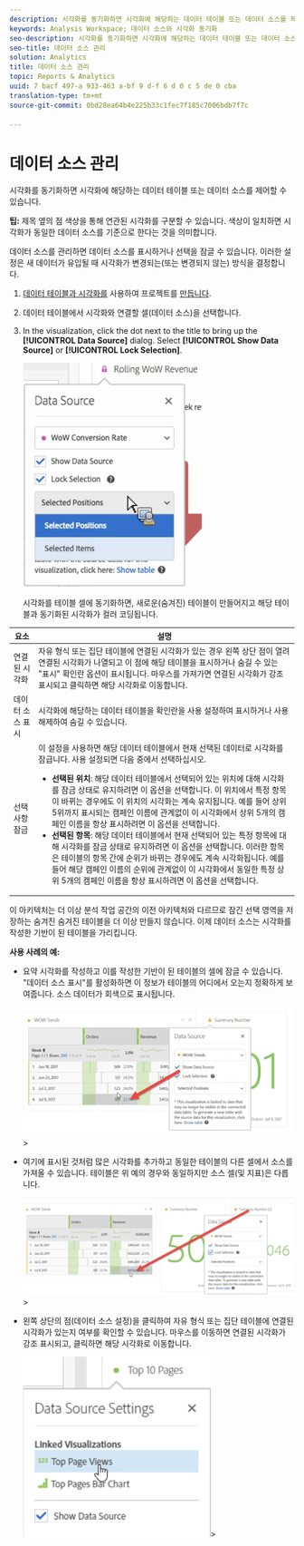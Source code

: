 ```yaml
---
description: 시각화를 동기화하면 시각화에 해당하는 데이터 테이블 또는 데이터 소스를 제어할 수 있습니다.
keywords: Analysis Workspace; 데이터 소스와 시각화 동기화
seo-description: 시각화를 동기화하면 시각화에 해당하는 데이터 테이블 또는 데이터 소스를 제어할 수 있습니다.
seo-title: 데이터 소스 관리
solution: Analytics
title: 데이터 소스 관리
topic: Reports & Analytics
uuid: 7 bacf 497-a 933-463 a-bf 9 d-f 6 d 0 c 5 de 0 cba
translation-type: tm+mt
source-git-commit: 0bd28ea64b4e225b33c1fec7f185c7006bdb7f7c

---
```



# 데이터 소스 관리

시각화를 동기화하면 시각화에 해당하는 데이터 테이블 또는 데이터 소스를 제어할 수 있습니다.

**팁:** 제목 옆의 점 색상을 통해 연관된 시각화를 구분할 수 있습니다. 색상이 일치하면 시각화가 동일한 데이터 소스를 기준으로 한다는 것을 의미합니다.

데이터 소스를 관리하면 데이터 소스를 표시하거나 선택을 잠글 수 있습니다. 이러한 설정은 새 데이터가 유입될 때 시각화가 변경되는(또는 변경되지 않는) 방식을 결정합니다.

1. [데이터 테이블과 시각화를](../../../analyze/analysis-workspace/build-workspace-project/t-freeform-project.md#task_C2C698ACC7954062A28E4784911E6CF2) 사용하여 프로젝트를 [만듭니다](../../../analyze/analysis-workspace/visualizations/freeform-analysis-visualizations.md#concept_09242627629147A88A68F1506954C276).
1. 데이터 테이블에서 시각화와 연결할 셀(데이터 소스)을 선택합니다.
1. In the visualization, click the dot next to the title to bring up the **[!UICONTROL Data Source]** dialog. Select **[!UICONTROL Show Data Source]** or **[!UICONTROL Lock Selection]**.

   ![](assets/manage-data-source.png)

   시각화를 테이블 셀에 동기화하면, 새로운(숨겨진) 테이블이 만들어지고 해당 테이블과 동기화된 시각화가 컬러 코딩됩니다.

| 요소 | 설명 |
|--- |--- |
| 연결된 시각화 | 자유 형식 또는 집단 테이블에 연결된 시각화가 있는 경우 왼쪽 상단 점이 열려 연결된 시각화가 나열되고 이 점에 해당 테이블을 표시하거나 숨길 수 있는 "표시" 확인란 옵션이 표시됩니다.  마우스를 가져가면 연결된 시각화가 강조 표시되고 클릭하면 해당 시각화로 이동합니다. |
| 데이터 소스 표시 | 시각화에 해당하는 데이터 테이블을 확인란을 사용 설정하여 표시하거나 사용 해제하여 숨길 수 있습니다. |
| 선택 사항 잠금 | 이 설정을 사용하면 해당 데이터 테이블에서 현재 선택된 데이터로 시각화를 잠급니다. 사용 설정되면 다음 중에서 선택하십시오.  <ul><li>**선택된 위치**: 해당 데이터 테이블에서 선택되어 있는 위치에 대해 시각화를 잠금 상태로 유지하려면 이 옵션을 선택합니다. 이 위치에서 특정 항목이 바뀌는 경우에도 이 위치의 시각화는 계속 유지됩니다. 예를 들어 상위 5위까지 표시되는 캠페인 이름에 관계없이 이 시각화에서 상위 5개의 캠페인 이름을 항상 표시하려면 이 옵션을 선택합니다.</li> <li>**선택된 항목**: 해당 데이터 테이블에서 현재 선택되어 있는 특정 항목에 대해 시각화를 잠금 상태로 유지하려면 이 옵션을 선택합니다. 이러한 항목은 테이블의 항목 간에 순위가 바뀌는 경우에도 계속 시각화됩니다. 예를 들어 해당 캠페인 이름의 순위에 관계없이 이 시각화에서 동일한 특정 상위 5개의 캠페인 이름을 항상 표시하려면 이 옵션을 선택합니다.</li></ul> |

이 아키텍처는 더 이상 분석 작업 공간의 이전 아키텍처와 다르므로 잠긴 선택 영역을 저장하는 숨겨진 숨겨진 테이블을 더 이상 만들지 않습니다. 이제 데이터 소스는 시각화를 작성한 기반이 된 테이블을 가리킵니다.

**사용 사례의 예:**

* 요약 시각화를 작성하고 이를 작성한 기반이 된 테이블의 셀에 잠글 수 있습니다. "데이터 소스 표시"를 활성화하면 이 정보가 테이블의 어디에서 오는지 정확하게 보여줍니다. 소스 데이터가 회색으로 표시됩니다.

   ![](assets/data-source2.png)&gt;
* 여기에 표시된 것처럼 많은 시각화를 추가하고 동일한 테이블의 다른 셀에서 소스를 가져올 수 있습니다. 테이블은 위 예의 경우와 동일하지만 소스 셀(및 지표)은 다릅니다.

   ![](assets/data-source3.png)&gt;
* 왼쪽 상단의 점(데이터 소스 설정)을 클릭하여 자유 형식 또는 집단 테이블에 연결된 시각화가 있는지 여부를 확인할 수 있습니다. 마우스를 이동하면 연결된 시각화가 강조 표시되고, 클릭하면 해당 시각화로 이동합니다.

   ![](assets/linked-visualizations.png)&gt;
